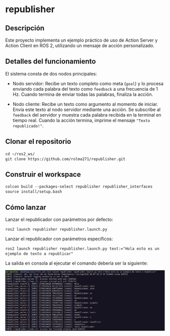 # republisher

## Descripción

Este proyecto implementa un ejemplo práctico de uso de Action Server y Action Client en ROS 2, utilizando un mensaje de acción personalizado.

## Detalles del funcionamiento

El sistema consta de dos nodos principales:

- Nodo servidor:
Recibe un texto completo como meta (`goal`) y lo procesa enviando cada palabra del texto como `feedback` a una frecuencia de 1 Hz.
Cuando termina de enviar todas las palabras, finaliza la acción.

- Nodo cliente:
Recibe un texto como argumento al momento de iniciar.
Envía este texto al nodo servidor mediante una acción.
Se subscribe al `feedback` del servidor y muestra cada palabra recibida en la terminal en tiempo real.
Cuando la acción termina, imprime el mensaje `"Texto republicado!"`.

## Clonar el repositorio

```console
cd ~/ros2_ws/ 
git clone https://github.com/rolma271/republisher.git
```

## Construir el workspace

```console
colcon build --packages-select republisher republisher_interfaces
source install/setup.bash
```

## Cómo lanzar
Lanzar el republicador con parámetros por defecto:

```console
ros2 launch republisher republisher.launch.py
```

Lanzar el republicador con parámetros específicos:

```console
ros2 launch republisher republisher.launch.py text:="Hola esto es un ejemplo de texto a republicar"
```
La salida en consola al ejecutar el comando debería ser la siguiente:

![Salida en consola del launch con texto específico](docs/console_log.png)







